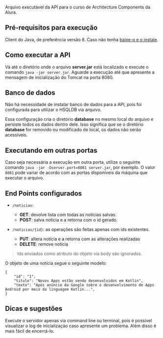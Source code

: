 Arquivo executável da API para o curso de Architecture Components da Alura.

## Pré-requisitos para execução

Client do Java, de preferência versão 8. Caso não tenha [baixe-o e o instale](https://www.java.com/en/download/).

## Como executar a API

Vá até o diretório onde o arquivo **server.jar** está localizado e execute o comando `java -jar server.jar`. Aguarde a execução até que apresente a mensagem de inicialização do Tomcat na porta 8080.

## Banco de dados

Não há necessidade de instalar banco de dados para a API, pois foi configurada para utilizar o HSQLDB via arquivo.

Essa configuração cria o diretório **database** no mesmo local do arquivo e persiste todos os dados dentro dele. Isso significa que se o diretório **database** for removido ou modificado de local, os dados não serão acessíveis.

## Executando em outras portas

Caso seja necessária a execução em outra porta, utilize o seguinte comando `java -jar -Dserver.port=8081 server.jar`, por exemplo. O valor `8081` pode variar de acordo com as portas disponíveis da máquina que executar o arquivo.

## End Points configurados

- `/noticias`:
  - **GET**: devolve lista com todas as notícias salvas.
  - **POST**: salva notícia e a retorna com o id gerado.

- `/noticias/{id}`: as operações são feitas apenas com ids existentes.
  - **PUT**: altera notícia e a retorna com as alterações realizadas
  - **DELETE**: remove notícia

> Ids enviados como atributo do objeto via body são ignorados.


O objeto de uma notícia segue o seguinte modelo:

```
{
    "id": "1",
    "titulo": "Novos Apps estão sendo desenvolvidos em Kotlin",
    "texto": "Após anúncio da Google sobre o desenvolvimento de Apps Android por meio da linguagem Kotlin...",
}
```

## Dicas e sugestões

Execute o servidor apenas via command line ou terminal, pois é possível visualizar o log de inicialização caso apresente um problema. Além disso é mais fácil de encerrá-lo.
